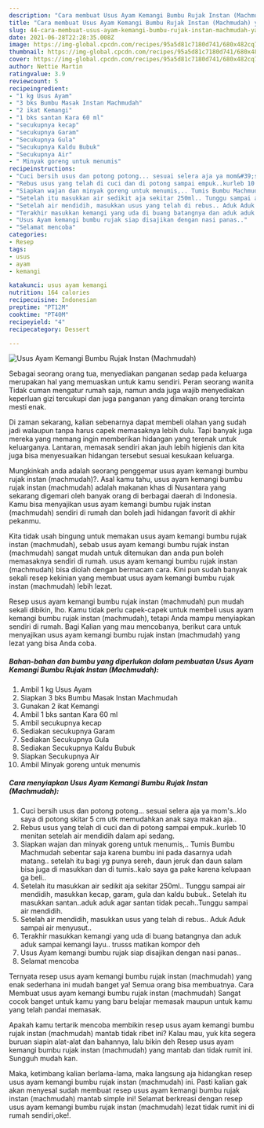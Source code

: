 ```yaml
---
description: "Cara membuat Usus Ayam Kemangi Bumbu Rujak Instan (Machmudah) yang sedap dan Mudah Dibuat"
title: "Cara membuat Usus Ayam Kemangi Bumbu Rujak Instan (Machmudah) yang sedap dan Mudah Dibuat"
slug: 44-cara-membuat-usus-ayam-kemangi-bumbu-rujak-instan-machmudah-yang-sedap-dan-mudah-dibuat
date: 2021-06-28T22:28:35.008Z
image: https://img-global.cpcdn.com/recipes/95a5d81c7180d741/680x482cq70/usus-ayam-kemangi-bumbu-rujak-instan-machmudah-foto-resep-utama.jpg
thumbnail: https://img-global.cpcdn.com/recipes/95a5d81c7180d741/680x482cq70/usus-ayam-kemangi-bumbu-rujak-instan-machmudah-foto-resep-utama.jpg
cover: https://img-global.cpcdn.com/recipes/95a5d81c7180d741/680x482cq70/usus-ayam-kemangi-bumbu-rujak-instan-machmudah-foto-resep-utama.jpg
author: Nettie Martin
ratingvalue: 3.9
reviewcount: 5
recipeingredient:
- "1 kg Usus Ayam"
- "3 bks Bumbu Masak Instan Machmudah"
- "2 ikat Kemangi"
- "1 bks santan Kara 60 ml"
- "secukupnya kecap"
- "secukupnya Garam"
- "Secukupnya Gula"
- "Secukupnya Kaldu Bubuk"
- "Secukupnya Air"
- " Minyak goreng untuk menumis"
recipeinstructions:
- "Cuci bersih usus dan potong potong... sesuai selera aja ya mom&#39;s..klo saya di potong skitar 5 cm utk memudahkan anak saya makan aja.."
- "Rebus usus yang telah di cuci dan di potong sampai empuk..kurleb 10 menitan setelah air mendidih dalam api sedang."
- "Siapkan wajan dan minyak goreng untuk menumis,.. Tumis Bumbu Machmudah sebentar saja karena bumbu ini pada dasarnya udah matang.. setelah itu bagi yg punya sereh, daun jeruk dan daun salam bisa juga di masukkan dan di tumis..kalo saya ga pake karena kelupaan ga beli.."
- "Setelah itu masukkan air sedikit aja sekitar 250ml.. Tunggu sampai air mendidih, masukkan kecap, garam, gula dan kaldu bubuk.. Setelah itu masukkan santan..aduk aduk agar santan tidak pecah..Tunggu sampai air mendidih."
- "Setelah air mendidih, masukkan usus yang telah di rebus.. Aduk Aduk sampai air menyusut.."
- "Terakhir masukkan kemangi yang uda di buang batangnya dan aduk aduk sampai kemangi layu.. trusss matikan kompor deh"
- "Usus Ayam kemangi bumbu rujak siap disajikan dengan nasi panas.."
- "Selamat mencoba"
categories:
- Resep
tags:
- usus
- ayam
- kemangi

katakunci: usus ayam kemangi 
nutrition: 164 calories
recipecuisine: Indonesian
preptime: "PT12M"
cooktime: "PT40M"
recipeyield: "4"
recipecategory: Dessert

---
```



![Usus Ayam Kemangi Bumbu Rujak Instan (Machmudah)](https://img-global.cpcdn.com/recipes/95a5d81c7180d741/680x482cq70/usus-ayam-kemangi-bumbu-rujak-instan-machmudah-foto-resep-utama.jpg)

Sebagai seorang orang tua, menyediakan panganan sedap pada keluarga merupakan hal yang memuaskan untuk kamu sendiri. Peran seorang  wanita Tidak cuman mengatur rumah saja, namun anda juga wajib menyediakan keperluan gizi tercukupi dan juga panganan yang dimakan orang tercinta mesti enak.

Di zaman  sekarang, kalian sebenarnya dapat membeli olahan yang sudah jadi walaupun tanpa harus capek memasaknya lebih dulu. Tapi banyak juga mereka yang memang ingin memberikan hidangan yang terenak untuk keluarganya. Lantaran, memasak sendiri akan jauh lebih higienis dan kita juga bisa menyesuaikan hidangan tersebut sesuai kesukaan keluarga. 



Mungkinkah anda adalah seorang penggemar usus ayam kemangi bumbu rujak instan (machmudah)?. Asal kamu tahu, usus ayam kemangi bumbu rujak instan (machmudah) adalah makanan khas di Nusantara yang sekarang digemari oleh banyak orang di berbagai daerah di Indonesia. Kamu bisa menyajikan usus ayam kemangi bumbu rujak instan (machmudah) sendiri di rumah dan boleh jadi hidangan favorit di akhir pekanmu.

Kita tidak usah bingung untuk memakan usus ayam kemangi bumbu rujak instan (machmudah), sebab usus ayam kemangi bumbu rujak instan (machmudah) sangat mudah untuk ditemukan dan anda pun boleh memasaknya sendiri di rumah. usus ayam kemangi bumbu rujak instan (machmudah) bisa diolah dengan bermacam cara. Kini pun sudah banyak sekali resep kekinian yang membuat usus ayam kemangi bumbu rujak instan (machmudah) lebih lezat.

Resep usus ayam kemangi bumbu rujak instan (machmudah) pun mudah sekali dibikin, lho. Kamu tidak perlu capek-capek untuk membeli usus ayam kemangi bumbu rujak instan (machmudah), tetapi Anda mampu menyiapkan sendiri di rumah. Bagi Kalian yang mau mencobanya, berikut cara untuk menyajikan usus ayam kemangi bumbu rujak instan (machmudah) yang lezat yang bisa Anda coba.

<!--inarticleads1-->

##### Bahan-bahan dan bumbu yang diperlukan dalam pembuatan Usus Ayam Kemangi Bumbu Rujak Instan (Machmudah):

1. Ambil 1 kg Usus Ayam
1. Siapkan 3 bks Bumbu Masak Instan Machmudah
1. Gunakan 2 ikat Kemangi
1. Ambil 1 bks santan Kara 60 ml
1. Ambil secukupnya kecap
1. Sediakan secukupnya Garam
1. Sediakan Secukupnya Gula
1. Sediakan Secukupnya Kaldu Bubuk
1. Siapkan Secukupnya Air
1. Ambil  Minyak goreng untuk menumis




<!--inarticleads2-->

##### Cara menyiapkan Usus Ayam Kemangi Bumbu Rujak Instan (Machmudah):

1. Cuci bersih usus dan potong potong... sesuai selera aja ya mom&#39;s..klo saya di potong skitar 5 cm utk memudahkan anak saya makan aja..
1. Rebus usus yang telah di cuci dan di potong sampai empuk..kurleb 10 menitan setelah air mendidih dalam api sedang.
1. Siapkan wajan dan minyak goreng untuk menumis,.. Tumis Bumbu Machmudah sebentar saja karena bumbu ini pada dasarnya udah matang.. setelah itu bagi yg punya sereh, daun jeruk dan daun salam bisa juga di masukkan dan di tumis..kalo saya ga pake karena kelupaan ga beli..
1. Setelah itu masukkan air sedikit aja sekitar 250ml.. Tunggu sampai air mendidih, masukkan kecap, garam, gula dan kaldu bubuk.. Setelah itu masukkan santan..aduk aduk agar santan tidak pecah..Tunggu sampai air mendidih.
1. Setelah air mendidih, masukkan usus yang telah di rebus.. Aduk Aduk sampai air menyusut..
1. Terakhir masukkan kemangi yang uda di buang batangnya dan aduk aduk sampai kemangi layu.. trusss matikan kompor deh
1. Usus Ayam kemangi bumbu rujak siap disajikan dengan nasi panas..
1. Selamat mencoba




Ternyata resep usus ayam kemangi bumbu rujak instan (machmudah) yang enak sederhana ini mudah banget ya! Semua orang bisa membuatnya. Cara Membuat usus ayam kemangi bumbu rujak instan (machmudah) Sangat cocok banget untuk kamu yang baru belajar memasak maupun untuk kamu yang telah pandai memasak.

Apakah kamu tertarik mencoba membikin resep usus ayam kemangi bumbu rujak instan (machmudah) mantab tidak ribet ini? Kalau mau, yuk kita segera buruan siapin alat-alat dan bahannya, lalu bikin deh Resep usus ayam kemangi bumbu rujak instan (machmudah) yang mantab dan tidak rumit ini. Sungguh mudah kan. 

Maka, ketimbang kalian berlama-lama, maka langsung aja hidangkan resep usus ayam kemangi bumbu rujak instan (machmudah) ini. Pasti kalian gak akan menyesal sudah membuat resep usus ayam kemangi bumbu rujak instan (machmudah) mantab simple ini! Selamat berkreasi dengan resep usus ayam kemangi bumbu rujak instan (machmudah) lezat tidak rumit ini di rumah sendiri,oke!.

